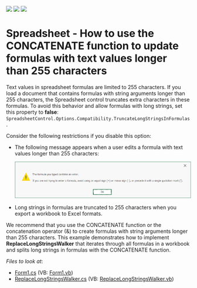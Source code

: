 <!-- default badges list -->
![](https://img.shields.io/endpoint?url=https://codecentral.devexpress.com/api/v1/VersionRange/391091172/20.2.9%2B)
[![](https://img.shields.io/badge/Open_in_DevExpress_Support_Center-FF7200?style=flat-square&logo=DevExpress&logoColor=white)](https://supportcenter.devexpress.com/ticket/details/T1018328)
[![](https://img.shields.io/badge/📖_How_to_use_DevExpress_Examples-e9f6fc?style=flat-square)](https://docs.devexpress.com/GeneralInformation/403183)
<!-- default badges end -->
# Spreadsheet - How to use the CONCATENATE function to update formulas with text values longer than 255 characters

Text values in spreadsheet formulas are limited to 255 characters. If you load a document that contains formulas with string arguments longer than 255 characters, the Spreadsheet control truncates extra characters in these formulas. To avoid this behavior and allow formulas with long strings, set this property to **false**: `SpreadsheetControl.Options.Compatibility.TruncateLongStringsInFormulas`.

Consider the following restrictions if you disable this option:

* The following message appears when a user edits a formula with text values longer than 255 characters:

    ![Error Formula Message](./images/spreadsheet-message.png)

* Long strings in formulas are truncated to 255 characters when you export a workbook to Excel formats. 

We recommend that you use the CONCATENATE function or the concatenation operator (&) to create formulas with string arguments longer than 255 characters. This example demonstrates how to implement **ReplaceLongStringsWalker** that iterates through all formulas in a workbook and splits long strings in formulas with the CONCATENATE function.

<!-- default file list -->
*Files to look at*:

* [Form1.cs](./CS/SpreadsheetApp/Form1.cs) (VB: [Form1.vb](./VB/SpreadsheetApp/Form1.vb))
* [ReplaceLongStringsWalker.cs](./CS/SpreadsheetApp/ReplaceLongStringsWalker.cs) (VB: [ReplaceLongStringsWalker.vb](./VB/SpreadsheetApp/ReplaceLongStringsWalker.vb))
<!-- default file list end -->

